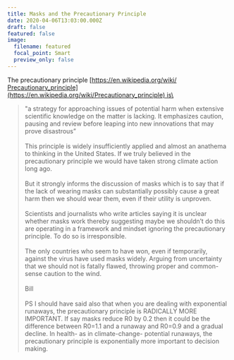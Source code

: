 ```yaml
---
title: Masks and the Precautionary Principle
date: 2020-04-06T13:03:00.000Z
draft: false
featured: false
image:
  filename: featured
  focal_point: Smart
  preview_only: false
---
```

The precautionary principle [https://en.wikipedia.org/wiki/​Precautionary_principle](https://en.wikipedia.org/wiki/Precautionary_principle) is\
> "a strategy for approaching issues of potential harm when extensive scientific knowledge on the matter is lacking. It emphasizes caution, pausing and review before leaping into new innovations that may prove disastrous”\
\
This principle is widely insufficiently applied and almost an anathema to thinking in the United States. If we truly believed in the precautionary principle we would have taken strong climate action long ago.\
\
But it strongly informs the discussion of masks which is to say that if the lack of wearing masks can substantially possibly cause a great harm then we should wear them, even if their utility is unproven.\
\
Scientists and journalists who write articles saying it is unclear whether masks work thereby suggesting maybe we shouldn’t do this are operating in a framework and mindset ignoring the precautionary principle. To do so is irresponsible.\
\
The only countries who seem to have won, even if temporarily, against the virus have used masks widely. Arguing from uncertainty that we should not is fatally flawed, throwing proper and common-sense caution to the wind.\
\
Bill\
\
PS I should have said also that when you are dealing with exponential runaways, the precautionary principle is RADICALLY MORE IMPORTANT. If say masks reduce R0 by 0.2 then it could be the difference between R0=1.1 and a runaway and R0=0.9 and a gradual decline. In health- as in climate-change- potential runaways, the precautionary principle is exponentially more important to decision making.